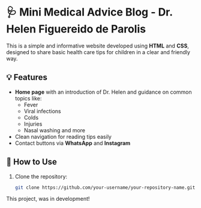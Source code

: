 # 🩺 Mini Medical Advice Blog - Dr. Helen Figuereido de Parolis

This is a simple and informative website developed using **HTML** and **CSS**, designed to share basic health care tips for children in a clear and friendly way.

## 💡 Features

- **Home page** with an introduction of Dr. Helen and guidance on common topics like:
  - Fever  
  - Viral infections  
  - Colds  
  - Injuries  
  - Nasal washing and more  
- Clean navigation for reading tips easily  
- Contact buttons via **WhatsApp** and **Instagram**

## 🚀 How to Use

1. Clone the repository:
   ```bash
   git clone https://github.com/your-username/your-repository-name.git

This project, was in development!

